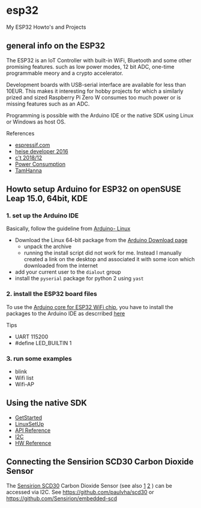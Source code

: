 # esp32
My ESP32 Howto's and Projects

## general info on the ESP32
The ESP32 is an IoT Controller with built-in WiFi, Bluetooth and some other promising features.
such as low power modes, 12 bit ADC, one-time programmable meory and a crypto accelerator.

Development boards with USB-serial interface are available for less than 10EUR.
This makes it interesting for hobby projects for which a similarly prized and sized Raspberry Pi Zero W
consumes too much power or is missing features such as an ADC.

Programming is possible with the Arduino IDE or the native SDK using Linux or Windows as host OS.


References 

* [espressif.com](https://www.espressif.com/en/products/hardware/esp32/overview)
* [heise developer 2016](https://www.heise.de/developer/artikel/ESP32-Neuer-IoT-Chip-von-Espressif-3506140.html)
* [c't 2018/12](https://www.heise.de/select/ct/2018/12/1527917618510644)
* [Power Consumption](https://arduino-hannover.de/2018/07/11/esp32-mit-batteriebetrieb/)
* [TamHanna](https://chemnitzer.linux-tage.de/2018/media/programm/papers/229_ESP32_Preiswert_WLAN_und_gut_folien_ESP32.pdf)

## Howto setup Arduino for ESP32 on openSUSE Leap 15.0, 64bit, KDE

### 1. set up the Arduino IDE
Basically, follow the guideline from 
[Arduino- Linux](https://www.arduino.cc/en/guide/linux)

* Download the Linux 64-bit package from the [Arduino Download page](https://www.arduino.cc/en/Main/Software)
  * unpack the archive 
  * running the install script did not work for me. Instead I manually created a link on the desktop and associated it with some icon which downloaded from the internet
* add your current user to the `dialout` group
* install the `pyserial` package for python 2 using `yast`


### 2. install the ESP32 board files

To use the [Arduino core for ESP32 WiFi chip](https://github.com/espressif/arduino-esp32), 
you have to install the packages to the Arduino IDE as descrribed 
[here](https://github.com/espressif/arduino-esp32/blob/master/docs/arduino-ide/boards_manager.md)

Tips
* UART 115200
* #define LED_BUILTIN 1



### 3. run some examples
* blink
* Wifi list
* Wifi-AP


## Using the native SDK
* [GetStarted](https://docs.espressif.com/projects/esp-idf/en/latest/get-started/index.html)
* [LinuxSetUp](https://docs.espressif.com/projects/esp-idf/en/latest/get-started/linux-setup.html)
* [API Reference](https://docs.espressif.com/projects/esp-idf/en/latest/api-reference/index.html)
* [I2C](https://docs.espressif.com/projects/esp-idf/en/latest/api-reference/peripherals/i2c.html)
* [HW Reference](https://docs.espressif.com/projects/esp-idf/en/latest/hw-reference/index.html)

## Connecting the Sensirion SCD30 Carbon Dioxide Sensor
The [Sensirion SCD30](https://www.sensirion.com/en/environmental-sensors/carbon-dioxide-sensors-co2/) Carbon Dioxide Sensor
(see also
[1](https://www.soselectronic.de/articles/sensirion/der-scd30-ist-mehr-als-nur-ein-ndir-co2-sensor-2152)
[2](https://www.soselectronic.de/products/sensirion/scd30-1-290529)
) can be accessed via I2C. See 
https://github.com/paulvha/scd30 or 
https://github.com/Sensirion/embedded-scd
